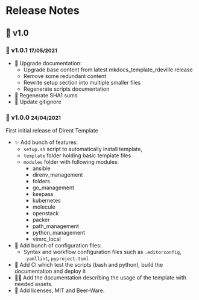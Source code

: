 <!-- BEGIN MKDOCS TEMPLATE -->
<!--
WARNING, DO NOT UPDATE CONTENT BETWEEN MKDOCS TEMPLATE TAG !
Modified content will be overwritten when updating
-->

# Release Notes

<!-- END MKDOCS TEMPLATE -->

## 🔖 v1.0

### 🔖 v1.0.1 <small>17/05/2021</small>

- 📝 Upgrade documentation:
    - Upgrade base content from latest mkdocs_template_rdeville release
    - Remove some redundant content
    - Rewrite setup section into multiple smaller files
    - Regenerate scripts documentation
- 🔧 Regenerate SHA1 sums
- 🙈 Update gitignore


### 🔖 v1.0.0 <small>24/04/2021</small>

First initial release of Dirent Template

- ✨ Add bunch of features:
    - `setup.sh` script to automatically install template,
    - `template` folder holding basic template files
    - `modules` folder with following modules:
        - ansible
        - direnv_management
        - folders
        - go_management
        - keepass
        - kubernetes
        - molecule
        - openstack
        - packer
        - path_management
        - python_management
        - vimrc_local
- 🔧 Add bunch of configuration files:
    - Syntax and workflow configuration files such as `.editorconfig`,
      `.yamllint`, `pyproject.toml`
- 👷 Add CI which test the scripts (bash and python), build the
  documentation and deploy it
- 📝🍱 Add the documentation describing the usage of the template with needed
  assets.
- 📄 Add licenses, MIT and Beer-Ware.

